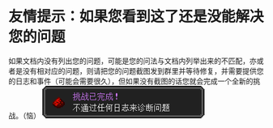 # 友情提示：如果您看到这了还是没能解决您的问题

如果文档内没有列出您的问题，可能是您的问法与文档内列举出来的不匹配，亦或者是没有相对应的问题，则请把您的问题截图发到群里并等待修复，并需要提供您的日志和事件（可能会需要很久），但如果没有截图的话您就会完成一个全新的挑战。（恼）
![](../assets/appendix/OUCH.png)